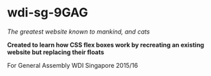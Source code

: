 # wdi-sg-9GAG
*The greatest website known to mankind, and cats*

**Created to learn how CSS flex boxes work by recreating an existing website but replacing their floats**

For General Assembly WDI Singapore 2015/16
